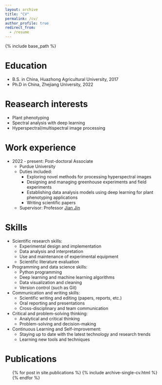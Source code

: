 ```yaml
---
layout: archive
title: "CV"
permalink: /cv/
author_profile: true
redirect_from:
  - /resume
---
```


{% include base_path %}

Education
======
* B.S. in China, Huazhong Agricultural University, 2017
* Ph.D in China, Zhejiang University, 2022

Reasearch interests
======
* Plant phenotyping
* Spectral analysis with deep learning 
* Hyperspectral/multispectral image processing

Work experience
======
* 2022 - present: Post-doctoral Associate
  * Purdue University
  * Duties included: 
    * Exploring novel methods for processing hyperspectral images
    * Designing and managing greenhouse experiments and field experiments 
    * Establishing data analysis models using deep learning for plant phenotyping applications
    * Writing scientific papers
  * Supervisor: Professor [Jian Jin](https://scholar.google.com.hk/citations?hl=en&user=rt8TzCkAAAAJ)

Skills
======
* Scientific research skills:
  * Experimental design and implementation
  * Data analysis and interpretation
  * Use and maintenance of experimental equipment
  * Scientific literature evaluation
* Programming and data science skills:
  * Python programming
  * Deep learning and machine learning algorithms
  * Data visualization and cleaning
  * Version control (such as Git)
* Communication and writing skills:
  * Scientific writing and editing (papers, reports, etc.)
  * Oral reporting and presentations
  * Cross-disciplinary and team communication
* Critical and problem-solving thinking:
  * Analytical and critical thinking
  * Problem-solving and decision-making
* Continuous Learning and Self-improvement:
  * Staying up to date with the latest technology and research trends
  * Learning new tools and techniques

Publications
======
  <ul>{% for post in site.publications %}
    {% include archive-single-cv.html %}
  {% endfor %}</ul>
  
<!-- Talks
======
  <ul>{% for post in site.talks %}
    {% include archive-single-talk-cv.html %}
  {% endfor %}</ul>
  
Teaching
======
  <ul>{% for post in site.teaching %}
    {% include archive-single-cv.html %}
  {% endfor %}</ul> -->
<!--   
Service and leadership
======
* Currently signed in to 43 different slack teams -->
